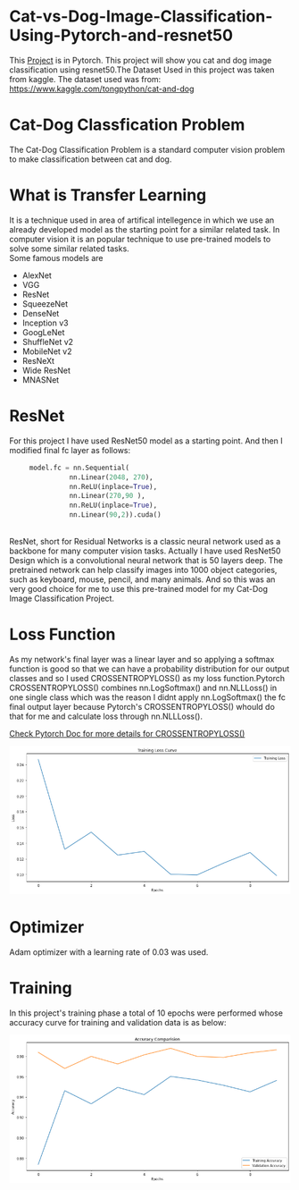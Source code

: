 # Cat-vs-Dog-Image-Classification-Using-Pytorch-and-resnet50
This [Project](https://github.com/divyanshchoubisa/Cat-vs-Dog-Image-Classification-Using-Pytorch-and-resnet50/blob/master/Cat%20and%20Dog%20Classifier/cat-dog-classification-using-resnet50-and-pytorch.ipynb) is in Pytorch. This project will show you cat and dog image classification using resnet50.The Dataset Used in this project was taken from kaggle.
The dataset used was from:
https://www.kaggle.com/tongpython/cat-and-dog

# Cat-Dog Classfication Problem
The Cat-Dog Classification Problem is a standard computer vision problem to make classification between cat and dog.

# What  is Transfer Learning 
It is a technique used in area of artifical intellegence in which we use an already developed model as the starting point for a similar related task. In computer vision it is an popular technique to use pre-trained models to solve some similar related tasks.<br/>
Some famous models are
  - AlexNet
  - VGG
  - ResNet
  - SqueezeNet
  - DenseNet
  - Inception v3
  - GoogLeNet
  - ShuffleNet v2
  - MobileNet v2
  - ResNeXt
  - Wide ResNet
  - MNASNet
  
# ResNet
For this project I have used ResNet50 model as a starting point. And then I modified final fc layer as follows: <br/>
``` python
     model.fc = nn.Sequential(
               nn.Linear(2048, 270),
               nn.ReLU(inplace=True),
               nn.Linear(270,90 ),
               nn.ReLU(inplace=True),
               nn.Linear(90,2)).cuda()
```
<br/>
ResNet, short for Residual Networks is a classic neural network used as a backbone for many computer vision tasks. Actually I have used ResNet50 Design which is a convolutional neural network that is 50 layers deep. The pretrained network can help classify images into 1000 object categories, such as keyboard, mouse, pencil, and many animals. And so this was an very good choice for me to use this pre-trained model for my Cat-Dog Image Classification Project.

# Loss Function
As my network's final layer was a linear layer and so applying a softmax function is good so that we can have a probability distribution for our output classes and so I  used CROSSENTROPYLOSS() as my loss function.Pytorch CROSSENTROPYLOSS() combines nn.LogSoftmax() and nn.NLLLoss() in one single class which was the reason I didnt apply nn.LogSoftmax() the fc final output layer because Pytorch's CROSSENTROPYLOSS() whould do that for me and calculate loss through nn.NLLLoss().

[Check Pytorch Doc for more details for CROSSENTROPYLOSS()](https://pytorch.org/docs/master/generated/torch.nn.CrossEntropyLoss.html) 

![And here is the Training Loss curve](https://raw.githubusercontent.com/divyanshchoubisa/Cat-vs-Dog-Image-Classification-Using-Pytorch-and-resnet50/master/Cat%20and%20Dog%20Classifier/Training%20Loss.png)

# Optimizer
Adam optimizer with a learning rate of 0.03 was used.

# Training
In this project's training phase a total of 10 epochs were performed whose accuracy curve for training and validation data is as below:

![Accuracy Curve](https://raw.githubusercontent.com/divyanshchoubisa/Cat-vs-Dog-Image-Classification-Using-Pytorch-and-resnet50/master/Cat%20and%20Dog%20Classifier/Accuracy%20Curve.png)

